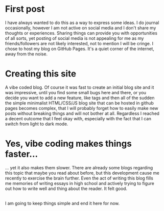# First post

I have always wanted to do this as a way to express some ideas. I do journal occasionally, however I am not active on social media and I don't share my thoughts or experiences. Sharing things can provide you with opportunities of all sorts, yet posting of social media is not appealing for me as my friends/followers are not likely interested, not to mention I will be cringe. I chose to host my blog on GitHub Pages. It's a quiet corner of the internet, away from the noise.


# Creating this site
A vibe coded blog. Of course it was fast to create an initial blog site and it was impressive, until you find some small bugs here and there, or you decide you want to add a new feature, like tags and then all of the sudden the simple minimalist HTML/CSS/JS blog site that can be hosted in github pages becomes complex, that I will probably forget how to easily make new posts without breaking things and will not bother at all. Regardless I reached a decent outcome that I feel okay with, especially with the fact that I can switch from light to dark mode.
<br>

# Yes, vibe coding makes things faster...
... yet it also makes them slower. There are already some blogs regarding this topic that maybe you read about before, but this development cause me recently to exercise the brain further. Even the act of writing this blog fills me memories of writing essays in high school and actively trying to figure out how to write well and thing about the reader. It felt good. 

<br>
I am going to keep things simple and end it here for now.




